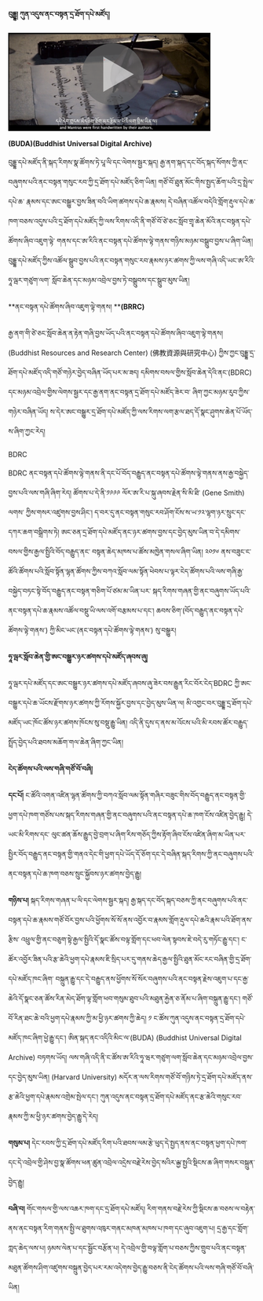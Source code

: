 
**བུདྡྷ། ཀུན་འདུས་ནང་བསྟན་དྲ་ཐོག་དཔེ་མཛོད།**

[![../img/100.PNG](../img/100.PNG)](https://vimeo.com/198716884)

**(BUDA)(Buddhist Universal Digital Archive)**

བུདྡྷ་དཔེ་མཛོད་ནི་སྐད་རིགས་སྣ་ཚོགས་ཏེ་པཱ་ལི་དང་ལེགས་སྦྱར་སྐད། རྒྱ་ནག་སྐད་དང་བོད་སྐད་སོགས་ཀྱི་ནང་བཞུགས་པའི་ནང་བསྟན་གསུང་རབ་ཀྱི་དྲ་ཐོག་དཔེ་མཛོད་ཅིག་ཡིན། གཙོ་བོ་ཐུན་མོང་གིས་སྤྱད་ཆོག་པའི་དྲ་སྤྲེལ་དཔེ་ཆ་                  རྣམས་དང་ཨང་བསྒྱུར་བྱས་ཟིན་བའི་ཡིག་ཚགས་དཔེ་ཆ་རྣམས། དེ་བཞིན་འཚོལ་བདེའི་གློག་རྡུལ་དཔེ་ཆ་ཁག་བཅས་འདུས་པའི་དྲ་ཐོག་དཔེ་མཛོད་ཀྱི་ལས་རིགས་འདི་ནི་གཙོ་བོ་ཙེ་ཅང་སློབ་གྲྭ་ཆེན་མོའི་ནང་བསྟན་དཔེ་ཚོགས་ཞིབ་འཇུག་ལྟེ་
གནས་དང་ཨ་རིའི་ནང་བསྟན་དཔེ་ཚོགས་ལྟེ་གནས་གཉིས་མཉམ་བསྒྲུབ་བྱས་པ་ཞིག་ཡིན། བུདྡྷ་དཔེ་མཛོད་ཀྱིས་འཚོལ་སྒྲུབ་བྱས་པའི་ནང་བསྟན་གསུང་རབ་རྣམས་ཉར་ཚགས་ཀྱི་ལས་གཞི་འདི་ཡང་ཨ་རིའི་ཧཱ་ལྦར་གཙུག་ལག་ སློབ་ཆེན་དང་མཉམ་འབྲེལ་བྱས་ཏེ་བསྒྲུབས་དང་སྒྲུབ་མུས་ཡིན། 

**ནང་བསྟན་དཔེ་ཚོགས་ཞིབ་འཇུག་ལྟེ་གནས། ****(BRRC)**

རྒྱ་ནག་གི་ཙེ་ཅང་སློབ་ཆེན་ན་རྟེན་གཞི་བྱས་ཡོད་པའི་ནང་བསྟན་དཔེ་ཚོགས་ཞིབ་འཇུག་ལྟེ་གནས། (Buddhist Resources and Research Center) (佛教資源與研究中心) ཀྱིས་ཀྱང་བུདྡྷ་དྲ་ཐོག་དཔེ་མཛོད་འདི་གཙོ་གཉེར་བྱེད་བཞིན་ཡོད་པར་མ་ཟད། དམིགས་བསལ་གྱིས་སློབ་ཆེན་དེའི་ནང་(BDRC) དང་མཉམ་འབྲེལ་གྱིས་ལེགས་སྦྱར་དང་རྒྱ་ནག་ནང་བསྟན་དྲ་ཐོག་དཔེ་མཛོད་ཟེར་བ་
ཞིག་ཀྱང་མཉམ་རུབ་ཀྱིས་གཉེར་བཞིན་ཡོད། ས་དེར་ཨང་བསྒྱུར་དྲ་ཐོག་དཔེ་མཛོད་ཀྱི་ལས་རིགས་ལག་རྩལ་ཐད་དོ་སྣང་ཤུགས་ཆེན་པོ་ཡོད་ས་ཞིག་ཀྱང་རེད།

BDRC 

BDRC ནང་བསྟན་དཔེ་ཚོགས་ལྟེ་གནས་ནི་དང་པོ་བོད་བརྒྱུད་ནང་བསྟན་དཔེ་ཚོགས་ལྟེ་གནས་ནས་རྒྱ་བསྐྱེད་བྱས་པའི་ལས་གཞི་ཞིག་རེད། ཚོགས་པ་དེ་ནི་༡༩༩༩ ལོར་ཨ་རི་པ་སྐུ་ཞབས་རྗེན་སི་མི་ཐི་ (Gene Smith) ལགས་
ཀྱིས་གསར་འཛུགས་བྱས་ཤིང་། ད་བར་དུ་ནང་བསྟན་གསུང་རབ་ཤོག་ངོས་ས་ཡ་༡༢་ལྷག་ཉར་སྲུང་དང་དཀར་ཆག་བསྒྲིགས་ཏེ། ཨང་ཅན་དྲ་ཐོག་དཔེ་མཛོད་ནང་ཉར་ཚགས་བྱས་དང་བྱེད་མུས་ཡིན་བ་དེ་དམིགས་བསལ་གྱིས་རྒྱལ་སྤྱིའི་བོད་བརྒྱུད་ནང་
བསྟན་ཆེད་མཁས་པ་ཚོས་མཁྱེན་གསལ་ཞིག་ཡིན། ༢༠༡༦ ནས་བཟུང་ང་ཚོའི་ཚོགས་པའི་སློབ་སྟོན་ལྷན་ཚོགས་ཀྱིས་བཀའ་སློབ་ལམ་སྟོན་ཕེབས་པ་ལྟར་ངེད་ཚོགས་པའི་ལས་གཞི་རྒྱ་བསྐྱེད་བཏང་སྟེ་བོད་བརྒྱུད་ནང་བསྟན་གཅིག་པོ་ཙམ་མ་ཡིན་པར་
སྐད་རིགས་གཞན་གྱི་ནང་བཞུགས་ཡོད་པའི་ནང་བསྟན་དཔེ་ཆ་རྣམས་འཚོལ་བསྡུ་ཡི་ལས་འགོ་བརྩམས་པ་དང་། ཆབས་ཅིག་(བོད་བརྒྱུད་ནང་བསྟན་དཔེ་ཚོགས་ལྟེ་གནས་) ཀྱི་མིང་ཡང་(ནང་བསྟན་དཔེ་ཚོགས་ལྟེ་གནས་) སུ་བསྒྱུར།

**ཧཱ་ལྦར་སློབ་ཆེན་གྱི་ཨང་བསྒྱུར་ཉར་ཚགས་དཔེ་མཛོད་ཞབས་ཞུ།**

ཧཱ་ལྦར་དཔེ་མཛོད་དང་ཨང་བསྒྱུར་ཉར་ཚགས་དཔེ་མཛོད་ཞབས་ཞུ་ཟེར་བས་རྒྱུན་རིང་བོར་ངེད་BDRC ཀྱི་ཨང་བསྒྱུར་དཔེ་ཆ་ཡོངས་རྫོགས་ཉར་ཚགས་ཀྱི་རོགས་སྐྱོར་བྱས་དང་བྱེད་མུས་ཡིན་ལ། མི་འགྱང་བར་བུདྡྷ་དྲ་ཐོག་དཔེ་
མཛོད་ཡང་ཁོང་ཚོས་ཉར་ཚགས་ཁོངས་སུ་བསྡུ་རྒྱུ་ཡིན། འདི་ནི་དུས་ད་ནས་མ་འོངས་པའི་མི་ཪབས་ཚོར་བརྒྱུད་སྤྲོད་བྱེད་པའི་ཐབས་མཆོག་གལ་ཆེན་ཞིག་ཀྱང་ཡིན།

**ངེད་ཚོགས་པའི་ལས་གཞི་གཙོ་བོ་བཞི།**

**དང་པོ།** ང་ཚོའི་འགན་འཛིན་ལྷན་ཚོགས་ཀྱི་བཀའ་སློབ་ལམ་སྟོན་གཞིར་བཟུང་གིས་བོད་བརྒྱུད་ནང་བསྟན་གྱི་ཕྱག་དཔེ་ཁག་གཙོས་པས་སྐད་རིགས་གཞན་གྱི་ནང་བཞུགས་པའི་ནང་བསྟན་དཔེ་ཆ་ཁག་ངོས་འཛིན་བྱེད་རྒྱུ། དེ་ཡང་མི་ཪིགས་དང་
ལུང་ཚན་ཆོས་རྒྱུད་བྱེ་བྲག་པ་ཞིག་རིས་གཅོད་ཀྱིས་རྟོག་ཞིབ་ངོས་འཛིན་ཞིག་མ་ཡིན་པར་སྤྱིར་བོད་བརྒྱུད་ནང་བསྟན་གྱི་གནའ་དེང་གི་ཕྱག་དཔེ་ཡོད་དོ་ཅོག་དང་དེ་བཞིན་སྐད་རིགས་ཀྱི་ནང་བཞུགས་པའི་ནང་བསྟན་དཔེ་ཆ་ཁག་བཅས་སྲུང་སྐྱོབས་ཉར་ཚགས་བྱེད་རྒྱུ།
 
**གཉིས་པ།** སྐད་ཪིགས་གཞན་པ་ལི་དང་ལེགས་སྦྱར་སྐད། རྒྱ་སྐད་དང་བོད་སྐད་བཅས་ཀྱི་ནང་བཞུགས་པའི་ནང་བསྟན་དཔེ་ཆ་རྣམས་གཙོ་བོར་བྱས་པའི་ཕྱོགས་སོ་སོ་ནས་འབྱོར་བ་རྣམས་གློག་རྡུལ་དཔེ་ཆའི་རྣམ་པའི་ཐོག་ནས་རྩིས་
འཕྲུལ་གྱི་ནང་བཅུག་སྟེ་རྒྱལ་སྤྱིའི་དོ་སྣང་ཚོས་བལྟ་གློག་དང་ཕབ་ལེན་སྟབས་ཇེ་བདེ་རུ་གཏོང་རྒྱུ་དང་། ང་ཚོར་འབྱོར་ཟིན་པའི་རྩ་ཆེའི་ཕྱག་དཔེ་རྣམས་ཇི་སྲིད་པར་དུ་གནས་ཆེད་རྒྱལ་སྤྱིའི་ཐུན་མོང་རང་བཞིན་གྱི་དྲ་ཐོག་དཔེ་མཛོད་ཁང་ཞིག་
བསྐྲུན་རྒྱུ་དང་དེ་བརྒྱུད་ནས་ཕྱོགས་སོ་སོར་བཞུགས་པའི་ནང་བསྟན་རྗེས་འཇུག་པ་དང་རྒྱ་ཆེའི་དོ་སྣང་ཅན་ཚོས་རིན་མེད་ཐོག་ལྟ་གློག་ཕབ་གསུམ་ཐུབ་པའི་མཐུན་རྐྱེན་ཅ་ནོམ་པ་ཞིག་བསྐྲུན་རྒྱུ་དང་། གཙོ་བོ་རིན་ཐང་ཆེ་བའི་ཕྱག་དཔེ་རྣམས་ཀྱི་མ་ཕྱི་ཉར་ཚགས་ཀྱི་ཆེད། ༡ ང་ཚོས་ཀུན་འདུས་ནང་བསྟན་དྲ་ཐོག་དཔེ་མཛོད་ཁང་ཞིག་ཕྱེ་རྒྱུ་དང་། ཨིན་སྐད་ནང་འདིའི་མིང་ལ་(BUDA) (Buddhist Universal Digital Archive) བཏགས་ཡོད།
 ལས་གཞི་འདི་ནི་ང་ཚོས་ཨ་རིའི་ཧཱ་ཝར་གཙུག་ལག་སློབ་ཆེན་དང་མཉམ་འབྲེལ་བྱས་དང་བྱེད་མུས་ཡིན། (Harvard University) མདོར་ན་ལས་རིགས་གཙོ་བོ་གཉིས་ཏེ་དྲ་ཐོག་དཔེ་མཛོད་ནས་རྩ་ཆེའི་ཕྱག་དཔེ་རྣམས་འགྲེམ་སྤེལ་དང་། ཀུན་འདུས་ནང་བསྟན་དྲ་ཐོག་དཔེ་མཛོད་ནང་རྩ་ཆེའི་གསུང་རབ་རྣམས་ཀྱི་མ་ཕྱི་ཉར་ཚགས་བྱེད་རྒྱུ་དེ་རེད།
 
**གསུམ་པ།** དེང་རབས་ཀྱི་དྲ་ཐོག་དཔེ་མཛོད་རིག་པའི་ཐབས་ལམ་རྩེ་ཕུད་དེ་སྤྱད་ནས་ནང་བསྟན་ཕྱག་དཔེ་ཁག་དང་དེ་འབྲེལ་གྱི་ཤེས་བྱ་སྣ་ཚོགས་ཕན་ཚུན་འབྲེལ་འདྲེས་བརྗེ་རེས་བྱེད་སའིར་ྒྱལ་སྤྱའི་སྡིངས་ཆ་ཞིག་གསར་བསྐྲུན་བྱེད་རྒྱུ།
 
**བཞི་བ།** གོང་གསལ་གྱི་ལས་འཆར་ཁག་དང་དྲ་ཐོག་དཔེ་མཛོད། རིག་གནས་བརྗེ་རེས་ཀྱི་སྡིངས་ཆ་བཅས་ལ་བརྟེན་ནས་ནང་བསྟན་རིག་གནས་སྤྱི་ལ་ཐུགས་འཁུར་གནང་མཁན་མཁས་པ་ཁག་དང་ཞུབ་འཇུག་པ། དྲ་རྒྱ་དང་གློག་ཀླད་ཆེད་ལས་པ། ཉམས་ལེན་པ་དང་སྦྱོང་བརྩོན་པ། དེ་འབྲེལ་གྱི་བལྟ་གློག་པ་བཅས་ཀྱིས་གྲུབ་པའི་ནང་བསྟན་མཐུན་ཚོགས་ཤིག་འཛུགས་བསྐྲུན་བྱེད་པར་རམ་འདེགས་བྱེད་རྒྱུ་བཅས་ནི་ངེད་ཚོགས་པའི་ལས་གཞི་གཙོ་བོ་བཞི་ཡིན།

